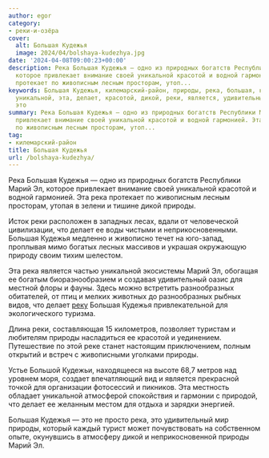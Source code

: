 ```yaml
---
author: egor
category:
- реки-и-озёра
cover:
  alt: Большая Кудежья
  image: 2024/04/bolshaya-kudezhya.jpg
date: '2024-04-08T09:00:23+00:00'
description: Река Большая Кудежья — одно из природных богатств Республики Марий Эл,
  которое привлекает внимание своей уникальной красотой и водной гармонией. Эта река
  протекает по живописным лесным просторам, утоп...
keywords: Большая Кудежья, килемарский-район, природы, река, большая, кудежья, марий,
  уникальной, эта, делает, красотой, дикой, реки, является, удивительный, разнообразных,
  это
summary: Река Большая Кудежья — одно из природных богатств Республики Марий Эл, которое
  привлекает внимание своей уникальной красотой и водной гармонией. Эта река протекает
  по живописным лесным просторам, утоп...
tag:
- килемарский-район
title: Большая Кудежья
url: /bolshaya-kudezhya/
---
```


Река Большая Кудежья — одно из природных богатств Республики Марий Эл, которое привлекает внимание своей уникальной красотой и водной гармонией. Эта река протекает по живописным лесным просторам, утопая в зелени и тишине дикой природы.

Исток реки расположен в западных лесах, вдали от человеческой цивилизации, что делает ее воды чистыми и неприкосновенными. Большая Кудежья медленно и живописно течет на юго-запад, проплывая мимо богатых лесных массивов и украшая окружающую природу своим тихим шелестом.

Эта река является частью уникальной экосистемы Марий Эл, обогащая ее богатым биоразнообразием и создавая удивительный оазис для местной флоры и фауны. Здесь можно встретить разнообразных обитателей, от птиц и мелких животных до разнообразных рыбных видов, что делает [реку](/river_mariel/) Большая Кудежья привлекательной для экологического туризма.

Длина реки, составляющая 15 километров, позволяет туристам и любителям природы насладиться ее красотой и уединением. Путешествие по этой реке станет настоящим приключением, полным открытий и встреч с живописными уголками природы.

Устье Большой Кудежьи, находящееся на высоте 68,7 метров над уровнем моря, создает впечатляющий вид и является прекрасной точкой для организации фотосессий и пикников. Эта местность обладает уникальной атмосферой спокойствия и гармонии с природой, что делает ее желанным местом для отдыха и зарядки энергией.

Большая Кудежья — это не просто река, это удивительный мир природы, который каждый турист может почувствовать на собственном опыте, окунувшись в атмосферу дикой и неприкосновенной природы Марий Эл.